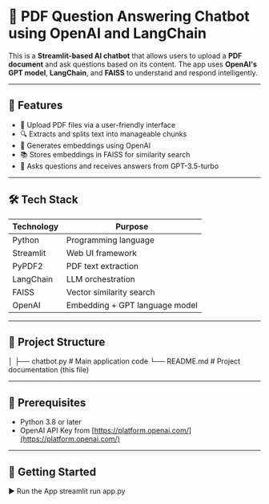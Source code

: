 # 🤖 PDF Question Answering Chatbot using OpenAI and LangChain

This is a **Streamlit-based AI chatbot** that allows users to upload a **PDF document** and ask questions based on its content. The app uses **OpenAI's GPT model**, **LangChain**, and **FAISS** to understand and respond intelligently.

---

## 📌 Features

- 📄 Upload PDF files via a user-friendly interface
- 🔍 Extracts and splits text into manageable chunks
- 🧠 Generates embeddings using OpenAI
- 📚 Stores embeddings in FAISS for similarity search
- 💬 Asks questions and receives answers from GPT-3.5-turbo

---

## 🛠️ Tech Stack

| Technology     | Purpose                               |
|----------------|----------------------------------------|
| Python         | Programming language                   |
| Streamlit      | Web UI framework                       |
| PyPDF2         | PDF text extraction                    |
| LangChain      | LLM orchestration                      |
| FAISS          | Vector similarity search               |
| OpenAI         | Embedding + GPT language model         |

---

## 📁 Project Structure
│
├── chatbot.py # Main application code
└── README.md # Project documentation (this file)


---

## 🔐 Prerequisites

- Python 3.8 or later
- OpenAI API Key from [https://platform.openai.com/](https://platform.openai.com/)

---

## 🚀 Getting Started


▶️ Run the App
streamlit run app.py

